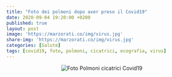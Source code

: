 ```yaml
---
title: "Foto dei polmoni dopo aver preso il Covid19"
date: 2020-09-04 19:20:00 +0200
published: true
layout: post
image: 'https://marzorati.co/img/virus.jpg'
share-img: 'https://marzorati.co/img/virus.jpg'
categories: [Salute]
tags: [covid19, foto, polmoni, cicatrici, ecografia, virus]
---
```

<center><img src="https://marzorati.co/img/post/Foto-polmoni-covid19.webp" alt="Foto Polmoni cicatrici Covid19"></center>